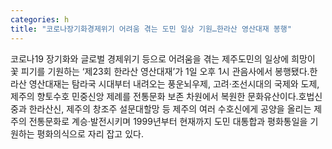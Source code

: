 ```yaml
---
categories: h
title: "코로나장기화경제위기 어려움 겪는 도민 일상 기원…한라산 영산대재 봉행"
---
```

코로나19 장기화와 글로벌 경제위기 등으로 어려움을 겪는 제주도민의 일상에 희망이 꽃 피기를 기원하는 ‘제23회 한라산 영산대재’가 1일 오후 1시 관음사에서 봉행됐다.한라산 영산대재는 탐라국 시대부터 내려오는 풍운뇌우제, 고려‧조선시대의 국제와 도제, 제주의 향토수호 민중신앙 제례를 전통문화 보존 차원에서 복원한 문화유산이다.호법신중과 한라산신, 제주의 창조주 설문대할망 등 제주의 여러 수호신에게 공양을 올리는 제주의 전통문화로 계승‧발전시키며 1999년부터 현재까지 도민 대통합과 평화통일을 기원하는 평화의식으로 자리 잡고 있다.